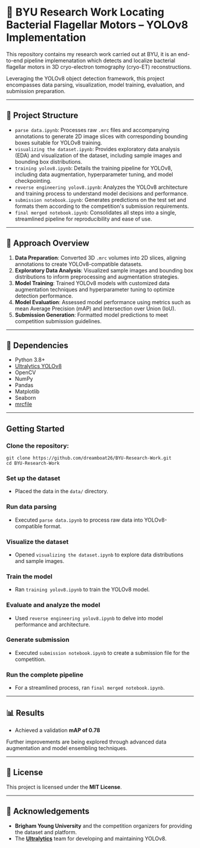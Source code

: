 # 🧬 BYU Research Work Locating Bacterial Flagellar Motors – YOLOv8 Implementation

This repository contains my research work carried out at BYU, it is an end-to-end pipeline implemenatation which detects and localize bacterial flagellar motors in 3D cryo-electron tomography (cryo-ET) reconstructions.

Leveraging the YOLOv8 object detection framework, this project encompasses data parsing, visualization, model training, evaluation, and submission preparation.

---

## 📁 Project Structure

- `parse data.ipynb`: Processes raw `.mrc` files and accompanying annotations to generate 2D image slices with corresponding bounding boxes suitable for YOLOv8 training.
- `visualizing the dataset.ipynb`: Provides exploratory data analysis (EDA) and visualization of the dataset, including sample images and bounding box distributions.
- `training yolov8.ipynb`: Details the training pipeline for YOLOv8, including data augmentation, hyperparameter tuning, and model checkpointing.
- `reverse engineering yolov8.ipynb`: Analyzes the YOLOv8 architecture and training process to understand model decisions and performance.
- `submission notebook.ipynb`: Generates predictions on the test set and formats them according to the competition's submission requirements.
- `final merged notebook.ipynb`: Consolidates all steps into a single, streamlined pipeline for reproducibility and ease of use.

---

## 🧠 Approach Overview

1. **Data Preparation**: Converted 3D `.mrc` volumes into 2D slices, aligning annotations to create YOLOv8-compatible datasets.
2. **Exploratory Data Analysis**: Visualized sample images and bounding box distributions to inform preprocessing and augmentation strategies.
3. **Model Training**: Trained YOLOv8 models with customized data augmentation techniques and hyperparameter tuning to optimize detection performance.
4. **Model Evaluation**: Assessed model performance using metrics such as mean Average Precision (mAP) and Intersection over Union (IoU).
5. **Submission Generation**: Formatted model predictions to meet competition submission guidelines.

---

## 🧰 Dependencies

- Python 3.8+
- [Ultralytics YOLOv8](https://github.com/ultralytics/ultralytics)
- OpenCV
- NumPy
- Pandas
- Matplotlib
- Seaborn
- [mrcfile](https://github.com/ccpem/mrcfile)

---

## Getting Started

### Clone the repository:
```
git clone https://github.com/dreamboat26/BYU-Research-Work.git
cd BYU-Research-Work
```
### Set up the dataset

- Placed the data in the `data/` directory.

### Run data parsing

- Executed `parse data.ipynb` to process raw data into YOLOv8-compatible format.

### Visualize the dataset

- Opened `visualizing the dataset.ipynb` to explore data distributions and sample images.

### Train the model

- Ran `training yolov8.ipynb` to train the YOLOv8 model.

### Evaluate and analyze the model

- Used `reverse engineering yolov8.ipynb` to delve into model performance and architecture.

### Generate submission

- Executed `submission notebook.ipynb` to create a submission file for the competition.

### Run the complete pipeline

- For a streamlined process, ran `final merged notebook.ipynb`.

---

## 📊 Results

- Achieved a validation **mAP of 0.78**

Further improvements are being explored through advanced data augmentation and model ensembling techniques.

---

## 📄 License

This project is licensed under the **MIT License**.

---

## 🙏 Acknowledgements

- **Brigham Young University** and the competition organizers for providing the dataset and platform.
- The **[Ultralytics](https://github.com/ultralytics/ultralytics)** team for developing and maintaining YOLOv8.
